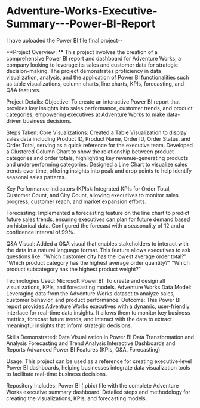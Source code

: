 # Adventure-Works-Executive-Summary---Power-BI-Report
I have uploaded the Power BI file final project--

**Project Overview: ** This project involves the creation of a comprehensive Power BI report and dashboard for Adventure Works, a company looking to leverage its sales and customer data for strategic decision-making. The project demonstrates proficiency in data visualization, analysis, and the application of Power BI functionalities such as table visualizations, column charts, line charts, KPIs, forecasting, and Q&A features.

Project Details: Objective: To create an interactive Power BI report that provides key insights into sales performance, customer trends, and product categories, empowering executives at Adventure Works to make data-driven business decisions.

Steps Taken: Core Visualizations: Created a Table Visualization to display sales data including Product ID, Product Name, Order ID, Order Status, and Order Total, serving as a quick reference for the executive team. Developed a Clustered Column Chart to show the relationship between product categories and order totals, highlighting key revenue-generating products and underperforming categories. Designed a Line Chart to visualize sales trends over time, offering insights into peak and drop points to help identify seasonal sales patterns.

Key Performance Indicators (KPIs): Integrated KPIs for Order Total, Customer Count, and City Count, allowing executives to monitor sales progress, customer reach, and market expansion efforts.

Forecasting: Implemented a forecasting feature on the line chart to predict future sales trends, ensuring executives can plan for future demand based on historical data. Configured the forecast with a seasonality of 12 and a confidence interval of 99%.

Q&A Visual: Added a Q&A visual that enables stakeholders to interact with the data in a natural language format. This feature allows executives to ask questions like: "Which customer city has the lowest average order total?" "Which product category has the highest average order quantity?" "Which product subcategory has the highest product weight?"

Technologies Used: Microsoft Power BI: To create and design all visualizations, KPIs, and forecasting models. Adventure Works Data Model: Leveraging data from the Adventure Works dataset to analyze sales, customer behavior, and product performance. Outcome: This Power BI report provides Adventure Works executives with a dynamic, user-friendly interface for real-time data insights. It allows them to monitor key business metrics, forecast future trends, and interact with the data to extract meaningful insights that inform strategic decisions.

Skills Demonstrated: Data Visualization in Power BI Data Transformation and Analysis Forecasting and Trend Analysis Interactive Dashboards and Reports Advanced Power BI Features (KPIs, Q&A, Forecasting)

Usage: This project can be used as a reference for creating executive-level Power BI dashboards, helping businesses integrate data visualization tools to facilitate real-time business decisions.

Repository Includes: Power BI (.pbix) file with the complete Adventure Works executive summary dashboard. Detailed steps and methodology for creating the visualizations, KPIs, and forecasting models.
